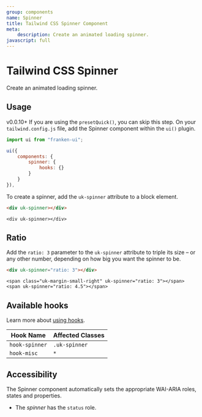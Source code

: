 ```yaml
---
group: components
name: Spinner
title: Tailwind CSS Spinner Component
meta:
    description: Create an animated loading spinner.
javascript: full
---
```


# Tailwind CSS Spinner

<p class="mt-2 text-xl text-muted-foreground">Create an animated loading spinner.</p>

## Usage

<span class="uk-badge uk-badge-danger">v0.0.10+</span> If you are using the `presetQuick()`, you can skip this step. On your `tailwind.config.js` file, add the Spinner component within the `ui()` plugin.

```javascript
import ui from "franken-ui";

ui({
    components: {
        spinner: {
            hooks: {}
        }
    }
}),
```

To create a spinner, add the `uk-spinner` attribute to a block element.

```html
<div uk-spinner></div>
```

```example
<div uk-spinner></div>
```

## Ratio

Add the `ratio: 3` parameter to the `uk-spinner` attribute to triple its size – or any other number, depending on how big you want the spinner to be.

```html
<div uk-spinner="ratio: 3"></div>
```

```example
<span class="uk-margin-small-right" uk-spinner="ratio: 3"></span>
<span uk-spinner="ratio: 4.5"></span>
```

## Available hooks

Learn more about [using hooks](hooks.md).

| Hook Name      | Affected Classes |
|----------------|------------------|
| `hook-spinner` | `.uk-spinner`    |
| `hook-misc`    | `*`              |

## Accessibility

The Spinner component automatically sets the appropriate WAI-ARIA roles, states and properties.

- The *spinner* has the `status` role.
